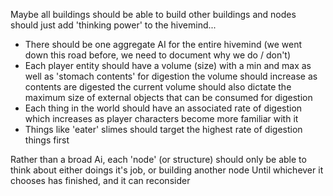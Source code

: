 Maybe all buildings should be able to build other buildings
    and nodes should just add 'thinking power' to the hivemind...

- There should be one aggregate AI for the entire hivemind
    (we went down this road before, we need to document why we do / don't)
- Each player entity should have a volume (size) with a min and max
    as well as 'stomach contents' for digestion
    the volume should increase as contents are digested
    the current volume should also dictate the maximum size of external objects that can be consumed for digestion
- Each thing in the world should have an associated rate of digestion
    which increases as player characters become more familiar with it
- Things like 'eater' slimes should target the highest rate of digestion things first


Rather than a broad Ai, each 'node' (or structure) should only be able to think about either 
    doings it's job, or building another node 
    Until whichever it chooses has finished, and it can reconsider